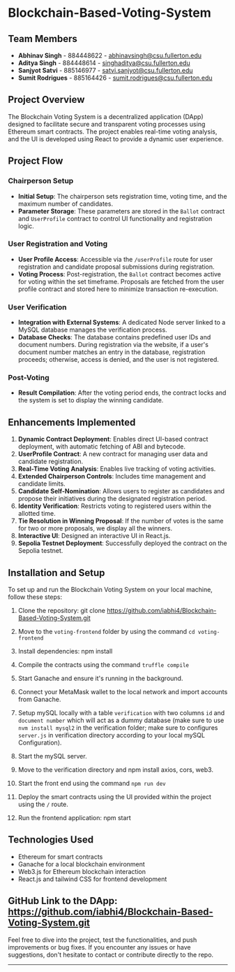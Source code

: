 # Blockchain-Based-Voting-System

## Team Members


- **Abhinav Singh** - 884448622 - abhinavsingh@csu.fullerton.edu
- **Aditya Singh** - 884448614 - singhaditya@csu.fullerton.edu
- **Sanjyot Satvi** - 885146977 - satvi.sanjyot@csu.fullerton.edu
- **Sumit Rodrigues** - 885164426 - sumit.rodrigues@csu.fullerton.edu

## Project Overview

The Blockchain Voting System is a decentralized application (DApp) designed to facilitate secure and transparent voting processes using Ethereum smart contracts. The project enables real-time voting analysis, and the UI is developed using React to provide a dynamic user experience.

## Project Flow

### Chairperson Setup
- **Initial Setup**: The chairperson sets registration time, voting time, and the maximum number of candidates.
- **Parameter Storage**: These parameters are stored in the `Ballot` contract and `UserProfile` contract to control UI functionality and registration logic.

### User Registration and Voting
- **User Profile Access**: Accessible via the `/userProfile` route for user registration and candidate proposal submissions during registration.
- **Voting Process**: Post-registration, the `Ballot` contract becomes active for voting within the set timeframe. Proposals are fetched from the user profile contract and stored here to minimize transaction re-execution.

### User Verification
- **Integration with External Systems**: A dedicated Node server linked to a MySQL database manages the verification process.
- **Database Checks**: The database contains predefined user IDs and document numbers. During registration via the website, if a user's document number matches an entry in the database, registration proceeds; otherwise, access is denied, and the user is not registered.

### Post-Voting
- **Result Compilation**: After the voting period ends, the contract locks and the system is set to display the winning candidate.

## Enhancements Implemented

1. **Dynamic Contract Deployment**: Enables direct UI-based contract deployment, with automatic fetching of ABI and bytecode.
2. **UserProfile Contract**: A new contract for managing user data and candidate registration.
3. **Real-Time Voting Analysis**: Enables live tracking of voting activities.
4. **Extended Chairperson Controls**: Includes time management and candidate limits.
5. **Candidate Self-Nomination**: Allows users to register as candidates and propose their initiatives during the designated registration period.
6. **Identity Verification**: Restricts voting to registered users within the allotted time.
7. **Tie Resolution in Winning Proposal**: If the number of votes is the same for two or more proposals, we display all the winners.
8. **Interactive UI**: Designed an interactive UI in React.js.
9. **Sepolia Testnet Deployment**: Successfully deployed the contract on the Sepolia testnet.

## Installation and Setup

To set up and run the Blockchain Voting System on your local machine, follow these steps:

1. Clone the repository:
   git clone https://github.com/iabhi4/Blockchain-Based-Voting-System.git

2. Move to the `voting-frontend` folder by using the command `cd voting-frontend`
3. Install dependencies:
   npm install

4. Compile the contracts using the command `truffle compile`

5. Start Ganache and ensure it's running in the background.

6. Connect your MetaMask wallet to the local network and import accounts from Ganache.
7. Setup mySQL locally with a table `verification` with two columns `id` and `document number` which will act as a dummy database (make sure to use `nvm install mysql2` in the verification folder; make sure to configures `server.js` in verification directory according to your local mySQL Configuration).
8. Start the mySQL server.
9. Move to the verification directory and npm install axios, cors, web3.
10. Start the front end using the command `npm run dev`

11. Deploy the smart contracts using the UI provided within the project using the `/` route.

12. Run the frontend application:
   npm start

## Technologies Used

- Ethereum for smart contracts
- Ganache for a local blockchain environment
- Web3.js for Ethereum blockchain interaction
- React.js and tailwind CSS for frontend development

## GitHub Link to the DApp: https://github.com/iabhi4/Blockchain-Based-Voting-System.git

Feel free to dive into the project, test the functionalities, and push improvements or bug fixes. If you encounter any issues or have suggestions, don't hesitate to contact or contribute directly to the repo.

---
